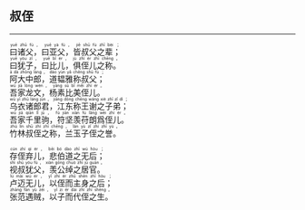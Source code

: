 ## 叔侄
---
<div>

<p>
<ruby><rb> 曰诸父，曰亚父，皆叔父之辈； </rb> <rt>yuē  zhū  fù ， yuē  yà  fù ， jiē  shū  fù  zhī  bèi ；</rt></ruby><BR>
<ruby><rb> 曰犹子，曰比儿，俱侄儿之称。 </rb> <rt>yuē  yóu  zǐ ， yuē  bǐ  ér ， jù  zhí  ér  zhī  chēng 。</rt></ruby><BR>
<ruby><rb> 阿大中郎，道韫雅称叔父； </rb> <rt>ā  dà  zhōng  láng ， dào  yùn  yǎ  chēng  shū  fù ；</rt></ruby><BR>
<ruby><rb> 吾家龙文，杨素比美侄儿。 </rb> <rt>wú  jiā  lóng  wén ， yáng  sù  bǐ  měi  zhí  ér 。</rt></ruby><BR>
<ruby><rb> 乌衣诸郎君，江东称王谢之子弟； </rb> <rt>wū  yī  zhū  láng  jūn ， jiāng  dōng  chēng  wáng  xiè  zhī  zǐ  dì ；</rt></ruby><BR>
<ruby><rb> 吾家千里驹，符坚羡苻朗爲侄儿。 </rb> <rt>wú  jiā  qiān  lǐ  jū ， fú  jiān  xiàn  fú  lǎng  wèi  zhí  ér 。</rt></ruby><BR>
<ruby><rb> 竹林叔侄之称，兰玉子侄之誉。 </rb> <rt>zhú  lín  shū  zhí  zhī  chēng ， lán  yù  zǐ  zhí  zhī  yù 。</rt></ruby><BR></p>

<p>
<ruby><rb> 存侄弃儿，悲伯道之无后； </rb> <rt>cún  zhí  qì  ér ， bēi  bó  dào  zhī  wú  hòu ；</rt></ruby><BR>
<ruby><rb> 视叔犹父，羡公绰之居官。 </rb> <rt>shì  shū  yóu  fù ， xiàn  gōng  chuò  zhī  jū  guān 。</rt></ruby><BR>
<ruby><rb> 卢迈无儿，以侄而主身之后； </rb> <rt>lú  mài  wú  ér ， yǐ  zhí  ér  zhǔ  shēn  zhī  hòu ；</rt></ruby><BR>
<ruby><rb> 张范遇贼，以子而代侄之生。 </rb> <rt>zhāng  fàn  yù  zéi ， yǐ  zi  ér  dài  zhí  zhī  shēng 。</rt></ruby><BR></p>

</div>
